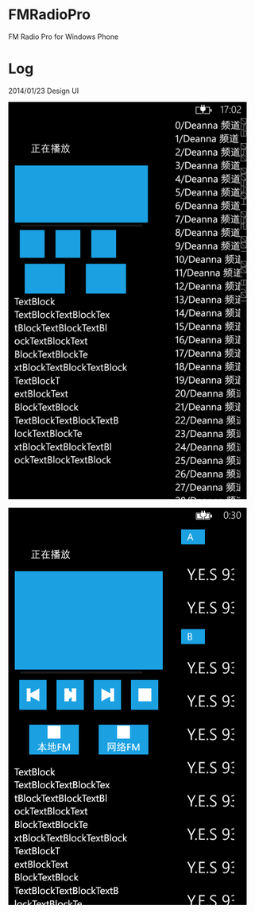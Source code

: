 FMRadioPro
==========

FM Radio Pro for Windows Phone 

Log
==========
2014/01/23
Design UI

![image](https://github.com/RaulVan/FMRadioPro/raw/master/images/wp_ss_20140123_0003.png)

![image](https://github.com/RaulVan/FMRadioPro/raw/master/images/des2.png)
